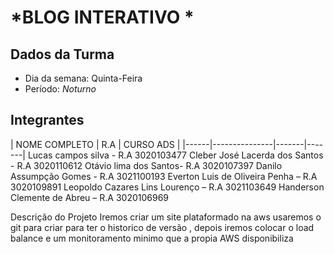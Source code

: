 # *BLOG INTERATIVO *

## Dados da Turma
* Dia da semana: Quinta-Feira
* Período: *Noturno*

## Integrantes
| NOME COMPLETO   | R.A | CURSO ADS |
|------|---------------|-------|-------|
Lucas campos silva  - R.A 3020103477
Cleber José Lacerda dos Santos - R.A 3020110612
Otávio lima dos Santos- R.A 3020107397
Danilo Assumpção Gomes  - R.A 3021100193
Everton Luis de Oliveira Penha – R.A 3020109891
Leopoldo Cazares Lins Lourenço – R.A 3021103649
Handerson Clemente de Abreu – R.A 3020106969


 Descrição do Projeto
Iremos criar um site plataformado na aws usaremos o git para criar para ter o historico de versão , depois iremos colocar o load balance e um monitoramento minimo que a propia AWS disponibiliza
